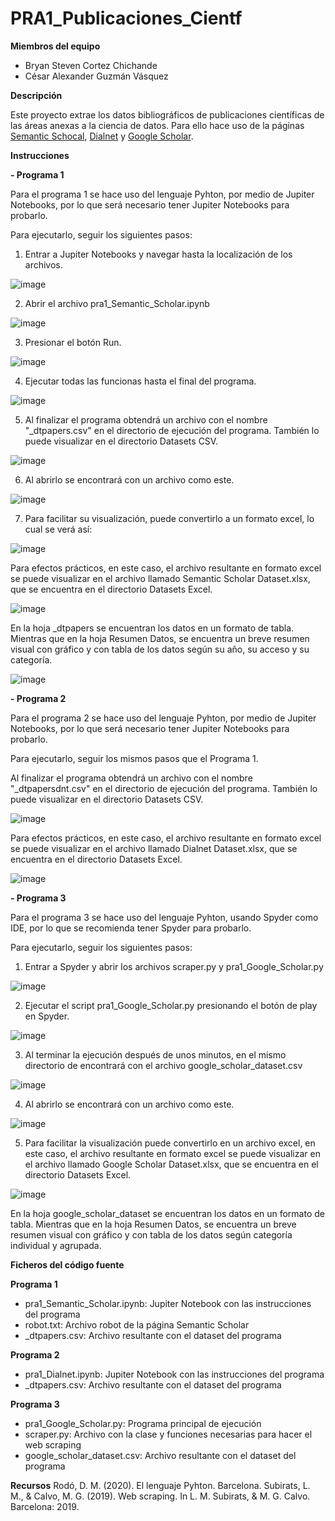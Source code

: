 # PRA1_Publicaciones_Cientf

**Miembros del equipo**

  - Bryan Steven Cortez Chichande
  - César Alexander Guzmán Vásquez

**Descripción**

Este proyecto extrae los datos bibliográficos de publicaciones científicas de las áreas anexas a la ciencia de datos. Para ello hace uso de la páginas <a href="semanticscholar.org">Semantic Schocal</a>, <a href="dialnet.unirioja.es">Dialnet</a> y <a href="scholar.google.com">Google Scholar</a>.


**Instrucciones**

**- Programa 1**

Para el programa 1 se hace uso del lenguaje Pyhton, por medio de Jupiter Notebooks, por lo que será necesario tener Jupiter Notebooks para probarlo.

Para ejecutarlo, seguir los siguientes pasos:
  
  1. Entrar a Jupiter Notebooks y navegar hasta la localización de los archivos.

  ![image](https://user-images.githubusercontent.com/27928138/138793298-7c627598-321b-4e59-a4ed-fb0f3e324a92.png)

  2. Abrir el archivo pra1_Semantic_Scholar.ipynb
  
  ![image](https://user-images.githubusercontent.com/27928138/139693827-90e78c3f-4d46-440b-a19a-4a6a88f57104.png)

  3. Presionar el botón Run.
  
  ![image](https://user-images.githubusercontent.com/27928138/138793570-5a779cdb-6906-4d65-b53a-123792ec878d.png)
 
  4. Ejecutar todas las funcionas hasta el final del programa.
  
  ![image](https://user-images.githubusercontent.com/27928138/138793744-c2639481-72e4-4e8f-a855-5bac33b652e7.png)

  5. Al finalizar el programa obtendrá un archivo con el nombre "_dtpapers.csv" en el directorio de ejecución del programa. También lo puede visualizar en el directorio Datasets CSV.
  
 ![image](https://user-images.githubusercontent.com/27928138/139693985-3910abf3-ac95-4654-a4b7-762dc48dbe91.png)

  6. Al abrirlo se encontrará con un archivo como este.

  ![image](https://user-images.githubusercontent.com/27928138/138794342-aa26dd63-559f-47d5-a73a-1c98cf1c99ee.png)

  7. Para facilitar su visualización, puede convertirlo a un formato excel, lo cual se verá así:
  
  ![image](https://user-images.githubusercontent.com/27928138/138794512-1fe8ad82-9aaf-4a7e-b2dd-ec70c38d0c00.png)

  Para efectos prácticos, en este caso, el archivo resultante en formato excel se puede visualizar en el archivo llamado Semantic Scholar Dataset.xlsx, que se encuentra en el directorio Datasets Excel.
  
  ![image](https://user-images.githubusercontent.com/27928138/138794642-781d5462-2d62-4b44-b950-be966b2bf321.png)

  En la hoja _dtpapers se encuentran los datos en un formato de tabla. Mientras que en la hoja Resumen Datos, se encuentra un breve resumen visual con gráfico y con tabla de los datos según su año, su acceso y su categoría.
  
  ![image](https://user-images.githubusercontent.com/27928138/138794868-9fb2ac8b-1426-4a7a-8c48-fcf8717eb752.png)


**- Programa 2**

Para el programa 2 se hace uso del lenguaje Pyhton, por medio de Jupiter Notebooks, por lo que será necesario tener Jupiter Notebooks para probarlo.

Para ejecutarlo, seguir los mismos pasos que el Programa 1.

Al finalizar el programa obtendrá un archivo con el nombre "_dtpapersdnt.csv" en el directorio de ejecución del programa. También lo puede visualizar en el directorio Datasets CSV. 

![image](https://user-images.githubusercontent.com/27928138/139694773-b2ebcd2e-0e1f-44de-a356-dc5f199e8dda.png)

Para efectos prácticos, en este caso, el archivo resultante en formato excel se puede visualizar en el archivo llamado Dialnet Dataset.xlsx, que se encuentra en el directorio Datasets Excel.

![image](https://user-images.githubusercontent.com/27928138/139695962-08c10f14-726a-40e4-b18b-35138d239aa2.png)


**- Programa 3**

Para el programa 3 se hace uso del lenguaje Pyhton, usando Spyder como IDE, por lo que se recomienda tener Spyder para probarlo.

Para ejecutarlo, seguir los siguientes pasos:

1. Entrar a Spyder y abrir los archivos scraper.py y pra1_Google_Scholar.py

![image](https://user-images.githubusercontent.com/27928138/139701368-ee2922f5-eeaa-445d-a913-4ff044d30c31.png)

2. Ejecutar el script pra1_Google_Scholar.py presionando el botón de play en Spyder.

![image](https://user-images.githubusercontent.com/27928138/139702307-d024701f-61f0-4c9c-86e2-86bf248b5ee9.png)

3. Al terminar la ejecución después de unos minutos, en el mismo directorio de encontrará con el archivo google_scholar_dataset.csv

![image](https://user-images.githubusercontent.com/27928138/139703023-0d046c91-f24c-4ba8-9208-9080aea411b3.png)

4. Al abrirlo se encontrará con un archivo como este.

![image](https://user-images.githubusercontent.com/27928138/139703135-c4c2913d-38c7-4ba9-a914-21c50ce66330.png)

5. Para facilitar la visualización puede convertirlo en un archivo excel, en este caso, el archivo resultante en formato excel se puede visualizar en el archivo llamado Google Scholar Dataset.xlsx, que se encuentra en el directorio Datasets Excel.

![image](https://user-images.githubusercontent.com/27928138/139705123-c86a3ff3-32a0-4d27-8da6-5630e3275e4f.png)

En la hoja google_scholar_dataset se encuentran los datos en un formato de tabla. Mientras que en la hoja Resumen Datos, se encuentra un breve resumen visual con gráfico y con tabla de los datos según categoría individual y agrupada.

  
  
**Ficheros del código fuente**

**Programa 1**
  - pra1_Semantic_Scholar.ipynb: Jupiter Notebook con las instrucciones del programa
  - robot.txt: Archivo robot de la página Semantic Scholar
  - _dtpapers.csv: Archivo resultante con el dataset del programa

**Programa 2**
  - pra1_Dialnet.ipynb: Jupiter Notebook con las instrucciones del programa
  - _dtpapers.csv: Archivo resultante con el dataset del programa

**Programa 3**
  - pra1_Google_Scholar.py: Programa principal de ejecución 
  - scraper.py: Archivo con la clase y funciones necesarias para hacer el web scraping
  - google_scholar_dataset.csv: Archivo resultante con el dataset del programa


**Recursos**
Rodó, D. M. (2020). El lenguaje Pyhton. Barcelona.
Subirats, L. M., & Calvo, M. G. (2019). Web scraping. In L. M. Subirats, & M. G. Calvo. Barcelona: 2019.

